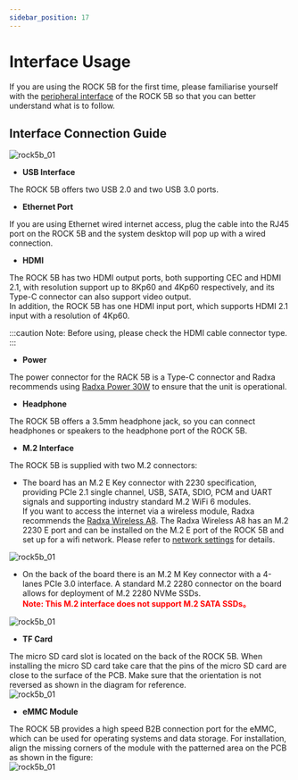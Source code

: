 ```yaml
---
sidebar_position: 17
---
```


# Interface Usage

If you are using the ROCK 5B for the first time, please familiarise yourself with the [peripheral interface](../hardware/hardware-details) of the ROCK 5B so that you can better understand what is to follow.

## Interface Connection Guide

![rock5b_01](/img/rock5b/rock5b-interface-1.webp)

- **USB Interface**

The ROCK 5B offers two USB 2.0 and two USB 3.0 ports.

- **Ethernet Port**

If you are using Ethernet wired internet access,
plug the cable into the RJ45 port on the ROCK 5B and the system desktop will pop up with a wired connection.

- **HDMI**

The ROCK 5B has two HDMI output ports, both supporting CEC and HDMI 2.1, with resolution support up to 8Kp60 and 4Kp60 respectively, and its Type-C connector can also support video output.  
In addition, the ROCK 5B has one HDMI input port, which supports HDMI 2.1 input with a resolution of 4Kp60.

:::caution
Note: Before using, please check the HDMI cable connector type.
:::

- **Power**

The power connector for the RACK 5B is a Type-C connector and Radxa recommends using [Radxa Power 30W](/accessories/pd_30w) to ensure that the unit is operational.

- **Headphone**

The ROCK 5B offers a 3.5mm headphone jack, so you can connect headphones or speakers to the headphone port of the ROCK 5B.

- **M.2 Interface**

The ROCK 5B is supplied with two M.2 connectors:

- The board has an M.2 E Key connector with 2230 specification, providing PCIe 2.1 single channel, USB, SATA, SDIO, PCM and UART signals and supporting industry standard M.2 WiFi 6 modules.  
  If you want to access the internet via a wireless module, Radxa recommends the [Radxa Wireless A8](/accessories/wireless-a8).
  The Radxa Wireless A8 has an M.2 2230 E port and can be installed on the M.2 E port of the ROCK 5B and set up for a wifi network.
  Please refer to [network settings](/radxa-os/config/network.md) for details.

![rock5b_01](/img/rock5b/rock5b-use-wireless.webp)

- On the back of the board there is an M.2 M Key connector with a 4-lanes PCIe 3.0 interface.
  A standard M.2 2280 connector on the board allows for deployment of M.2 2280 NVMe SSDs.  
  **<font color='red'>Note: This M.2 interface does not support M.2 SATA SSDs。</font>**

![rock5b_01](/img/rock5b/rock5b-use-ssd.webp)

- **TF Card**

The micro SD card slot is located on the back of the ROCK 5B.
When installing the micro SD card take care that the pins of the micro SD card are close to the surface of the PCB.
Make sure that the orientation is not reversed as shown in the diagram for reference.  
![rock5b_01](/img/rock5b/rock5b-interface-2.webp)

- **eMMC Module**

The ROCK 5B provides a high speed B2B connection port for the eMMC, which can be used for operating systems and data storage.
For installation, align the missing corners of the module with the patterned area on the PCB as shown in the figure:  
![rock5b_01](/img/rock5b/rock5b-interface-3.webp)
